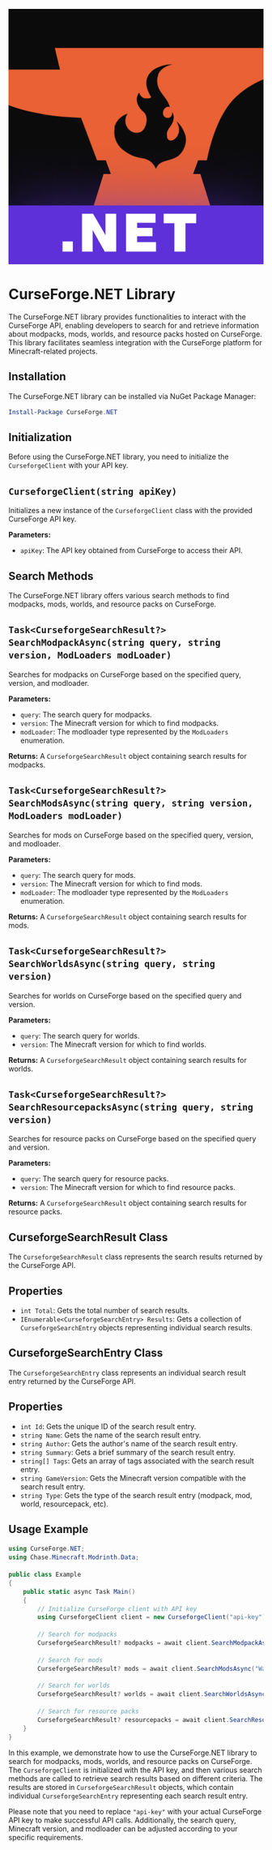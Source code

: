 ![](/Icons/CurseForge.jpg)

# CurseForge.NET Library

The CurseForge.NET library provides functionalities to interact with the CurseForge API, enabling developers to search for and retrieve information about modpacks, mods, worlds, and resource packs hosted on CurseForge. This library facilitates seamless integration with the CurseForge platform for Minecraft-related projects.

## Installation

The CurseForge.NET library can be installed via NuGet Package Manager:

```powershell
Install-Package CurseForge.NET
```

## Initialization

Before using the CurseForge.NET library, you need to initialize the `CurseforgeClient` with your API key.

## `CurseforgeClient(string apiKey)`

Initializes a new instance of the `CurseforgeClient` class with the provided CurseForge API key.

**Parameters:**
- `apiKey`: The API key obtained from CurseForge to access their API.

## Search Methods

The CurseForge.NET library offers various search methods to find modpacks, mods, worlds, and resource packs on CurseForge.

## `Task<CurseforgeSearchResult?> SearchModpackAsync(string query, string version, ModLoaders modLoader)`

Searches for modpacks on CurseForge based on the specified query, version, and modloader.

**Parameters:**
- `query`: The search query for modpacks.
- `version`: The Minecraft version for which to find modpacks.
- `modLoader`: The modloader type represented by the `ModLoaders` enumeration.

**Returns:** A `CurseforgeSearchResult` object containing search results for modpacks.

## `Task<CurseforgeSearchResult?> SearchModsAsync(string query, string version, ModLoaders modLoader)`

Searches for mods on CurseForge based on the specified query, version, and modloader.

**Parameters:**
- `query`: The search query for mods.
- `version`: The Minecraft version for which to find mods.
- `modLoader`: The modloader type represented by the `ModLoaders` enumeration.

**Returns:** A `CurseforgeSearchResult` object containing search results for mods.

## `Task<CurseforgeSearchResult?> SearchWorldsAsync(string query, string version)`

Searches for worlds on CurseForge based on the specified query and version.

**Parameters:**
- `query`: The search query for worlds.
- `version`: The Minecraft version for which to find worlds.

**Returns:** A `CurseforgeSearchResult` object containing search results for worlds.

## `Task<CurseforgeSearchResult?> SearchResourcepacksAsync(string query, string version)`

Searches for resource packs on CurseForge based on the specified query and version.

**Parameters:**
- `query`: The search query for resource packs.
- `version`: The Minecraft version for which to find resource packs.

**Returns:** A `CurseforgeSearchResult` object containing search results for resource packs.

## CurseforgeSearchResult Class

The `CurseforgeSearchResult` class represents the search results returned by the CurseForge API.

## Properties

- `int Total`: Gets the total number of search results.
- `IEnumerable<CurseforgeSearchEntry> Results`: Gets a collection of `CurseforgeSearchEntry` objects representing individual search results.

## CurseforgeSearchEntry Class

The `CurseforgeSearchEntry` class represents an individual search result entry returned by the CurseForge API.

## Properties

- `int Id`: Gets the unique ID of the search result entry.
- `string Name`: Gets the name of the search result entry.
- `string Author`: Gets the author's name of the search result entry.
- `string Summary`: Gets a brief summary of the search result entry.
- `string[] Tags`: Gets an array of tags associated with the search result entry.
- `string GameVersion`: Gets the Minecraft version compatible with the search result entry.
- `string Type`: Gets the type of the search result entry (modpack, mod, world, resourcepack, etc).

## Usage Example

```csharp
using CurseForge.NET;
using Chase.Minecraft.Modrinth.Data;

public class Example
{
    public static async Task Main()
    {
        // Initialize CurseForge client with API key
        using CurseforgeClient client = new CurseforgeClient("api-key");

        // Search for modpacks
        CurseforgeSearchResult? modpacks = await client.SearchModpackAsync("Skyblock", "1.19.4", ModLoaders.Fabric);

        // Search for mods
        CurseforgeSearchResult? mods = await client.SearchModsAsync("Warp", "1.19.4", ModLoaders.Fabric);

        // Search for worlds
        CurseforgeSearchResult? worlds = await client.SearchWorldsAsync("OneBlock", "1.19.4");

        // Search for resource packs
        CurseforgeSearchResult? resourcepacks = await client.SearchResourcepacksAsync("Faithful", "1.19.4");
    }
}
```

In this example, we demonstrate how to use the CurseForge.NET library to search for modpacks, mods, worlds, and resource packs on CurseForge. The `CurseforgeClient` is initialized with the API key, and then various search methods are called to retrieve search results based on different criteria. The results are stored in `CurseforgeSearchResult` objects, which contain individual `CurseforgeSearchEntry` representing each search result entry.

Please note that you need to replace `"api-key"` with your actual CurseForge API key to make successful API calls. Additionally, the search query, Minecraft version, and modloader can be adjusted according to your specific requirements.